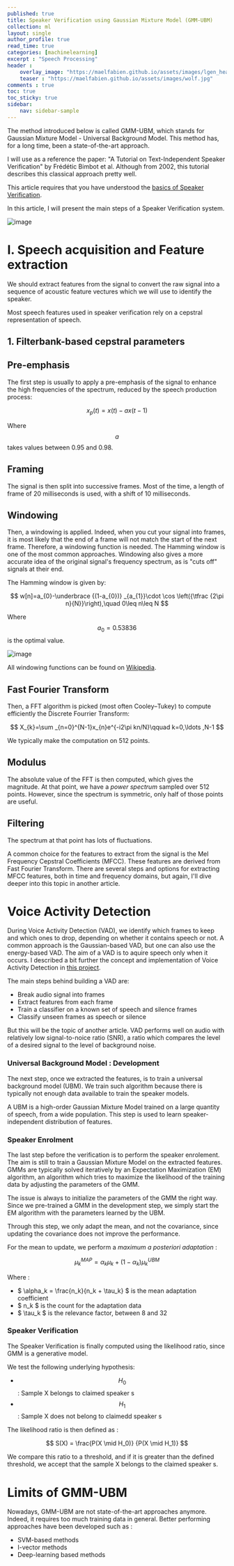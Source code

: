 ```yaml
---
published: true
title: Speaker Verification using Gaussian Mixture Model (GMM-UBM)
collection: ml
layout: single
author_profile: true
read_time: true
categories: [machinelearning]
excerpt : "Speech Processing"
header :
    overlay_image: "https://maelfabien.github.io/assets/images/lgen_head.png"
    teaser : "https://maelfabien.github.io/assets/images/wolf.jpg"
comments : true
toc: true
toc_sticky: true
sidebar:
    nav: sidebar-sample
---
```


<script type="text/javascript" async
src="https://cdn.mathjax.org/mathjax/latest/MathJax.js?config=TeX-MML-AM_CHTML">
</script>

The method introduced below is called GMM-UBM, which stands for Gaussian Mixture Model - Universal Background Model. This method has, for a long time, been a state-of-the-art approach.

I will use as a reference the paper: "A Tutorial on Text-Independent Speaker Verification" by Frédétic Bimbot et al. Although from 2002, this tutorial describes this classical approach pretty well.

This article requires that you have understood the [basics of Speaker Verification](https://maelfabien.github.io/machinelearning/basics_speech/).

In this article, I will present the main steps of a Speaker Verification system.

![image](https://maelfabien.github.io/assets/images/bs_1.png)

# I. Speech acquisition and Feature extraction

We should extract features from the signal to convert the raw signal into a sequence of acoustic feature vectures which we will use to identify the speaker. 

Most speech features used in speaker verification rely on a cepstral representation of speech.

## 1. Filterbank-based cepstral parameters

## Pre-emphasis

The first step is usually to apply a pre-emphasis of the signal to enhance the high frequencies of the spectrum, reduced by the speech production process:

$$ x_p(t) = x(t) - a x(t-1) $$ 

Where $$ a $$ takes values between 0.95 and 0.98. 

## Framing

The signal is then split into successive frames. Most of the time, a length of frame of 20 milliseconds is used, with a shift of 10 milliseconds. 

## Windowing

Then, a windowing is applied. Indeed, when you cut your signal into frames, it is most likely that the end of a frame will not match the start of the next frame. Therefore, a windowing function is needed. The Hamming window is one of the most common approaches. Windowing also gives a more accurate idea of the original signal's frequency spectrum, as is "cuts off" signals at their end.

The Hamming window is given by:

$$ w[n]=a_{0}-\underbrace {(1-a_{0})} _{a_{1}}\cdot \cos \left({\tfrac {2\pi n}{N}}\right),\quad 0\leq n\leq N $$

Where $$ a_0 = 0.53836 $$ is the optimal value.

![image](https://maelfabien.github.io/assets/images/hamming.png)

All windowing functions can be found on [Wikipedia](https://en.wikipedia.org/wiki/Window_function).

## Fast Fourier Transform

Then, a FFT algorithm is picked (most often Cooley–Tukey) to compute efficiently the Discrete Fourrier Transform:

$$ X_{k}=\sum _{n=0}^{N-1}x_{n}e^{-i2\pi kn/N}\qquad k=0,\ldots ,N-1 $$ 

We typically make the computation on 512 points.

## Modulus

The absolute value of the FFT is then computed, which gives the magnitude. At that point, we have a *power spectrum* sampled over 512 points. However, since the spectrum is symmetric, only half of those points are useful. 

## Filtering

The spectrum at that point has lots of fluctuations.


A common choice for the features to extract from the signal is the Mel Frequency Cepstral Coefficients (MFCC). These features are derived from Fast Fourier Transform. There are several steps and options for extracting MFCC features, both in time and frequency domains, but again, I'll dive deeper into this topic in another article.

# Voice Activity Detection

During Voice Activity Detection (VAD), we identify which frames to keep and which ones to drop, depending on whether it contains speech or not. A common approach is the Gaussian-based VAD, but one can also use the energy-based VAD. The aim of a VAD is to aquire speech only when it occurs. I described a bit further the concept and implementation of Voice Activity Detection in [this project](https://maelfabien.github.io/project/Speech_proj/#).

The main steps behind building a VAD are:
- Break audio signal into frames
- Extract features from each frame
- Train a classifier on a known set of speech and silence frames
- Classify unseen frames as speech or silence

But this will be the topic of another article. VAD performs well on audio with relatively low signal-to-noice ratio (SNR), a ratio which compares the level of a desired signal to the level of background noise.

### Universal Background Model : Development

The next step, once we extracted the features, is to train a universal background model (UBM). We train such algorithm because there is typically not enough data available to train the speaker models.

A UBM is a high-order Gaussian Mixture Model trained on a large quantity of speech, from a wide population. This step is used to learn speaker-independent distribution of features.

### Speaker Enrolment

The last step before the verification is to perform the speaker enrolement. The aim is still to train a Gaussian Mixture Model on the extracted features. GMMs are typically solved iteratively by an Expectation Maximization (EM) algorithm, an algorithm which tries to maximize the likelihood of the training data by adjusting the parameters of the GMM.

The issue is always to initialize the parameters of the GMM the right way. Since we pre-trained a GMM in the development step, we simply start the EM algorithm with the parameters learned by the UBM.

Through this step, we only adapt the mean, and not the covariance, since updating the covariance does not improve the performance.

For the mean to update, we perform a *maximum a posteriori adaptation* :

$$ \mu_k^{MAP} = \alpha_k \mu_k + (1 - \alpha_k) \mu_k^{UBM} $$

Where :
- $ \alpha_k = \frac{n_k}{n_k + \tau_k} $ is the mean adaptation coefficient
- $ n_k $ is the count for the adaptation data
- $ \tau_k $ is the relevance factor, between 8 and 32

### Speaker Verification

The Speaker Verification is finally computed using the likelihood ratio, since GMM is a generative model.

We test the following underlying hypothesis:
- $$ H_0 $$ : Sample X belongs to claimed speaker s
- $$ H_1 $$ : Sample X does not belong to claimedd speaker s

The likelihood ratio is then defined as :

$$ S(X) = \frac{P(X \mid H_0)} {P(X \mid H_1)} $$

We compare this ratio to a threshold, and if it is greater than the defined threshold, we accept that the sample X belongs to the claimed speaker s.

# Limits of GMM-UBM

Nowadays, GMM-UBM are not state-of-the-art approaches anymore. Indeed, it requires too much training data in general. Better performing approaches have been developed such as :
- SVM-based methods
- I-vector methods
- Deep-learning based methods


